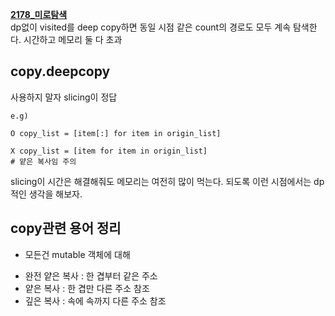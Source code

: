 __[2178_미로탐색](./2178_%EB%AF%B8%EB%A1%9C%ED%83%90%EC%83%89.py)__  
dp없이 visited를 deep copy하면 동일 시점 같은 count의 경로도 모두 계속 탐색한다. 시간하고 메모리 둘 다 초과  

## copy.deepcopy
사용하지 말자 slicing이 정답
```
e.g)

O copy_list = [item[:] for item in origin_list]

X copy_list = [item for item in origin_list]
# 얕은 복사임 주의
```
slicing이 시간은 해결해줘도 메모리는 여전히 많이 먹는다. 되도록 이런 시점에서는 dp적인 생각을 해보자.

## copy관련 용어 정리
*  모든건 mutable 객체에 대해
+ 완전 얕은 복사 : 한 겹부터 같은 주소
+ 얕은 복사 : 한 겹만 다른 주소 참조
+ 깊은 복사 : 속에 속까지 다른 주소 참조